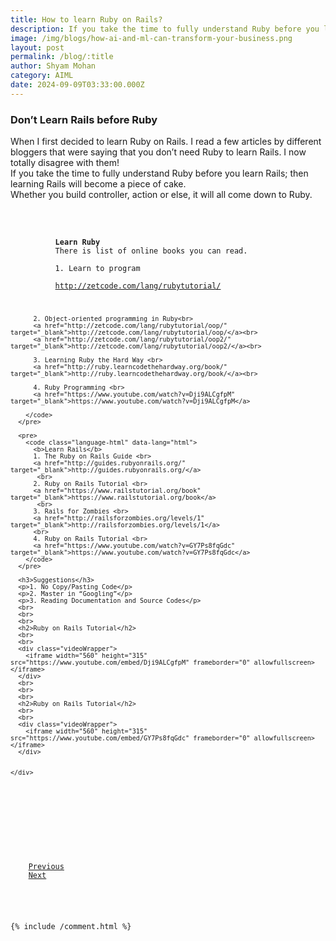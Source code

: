 ```yaml
---
title: How to learn Ruby on Rails?
description: If you take the time to fully understand Ruby before you learn Rails; then learning Rails will become a piece of cake
image: /img/blogs/how-ai-and-ml-can-transform-your-business.png
layout: post
permalink: /blog/:title
author: Shyam Mohan
category: AIML
date: 2024-09-09T03:33:00.000Z
---
```



<div class="blog-post-content">
  <div class="container">
    <div class="col-md-8 col-md-offset-2">
      <h3>Don’t Learn Rails before Ruby</h3>
      <p>
        When I first decided to learn Ruby on Rails. I read a few articles by different bloggers that   were saying that you don’t need Ruby to learn Rails. I now totally disagree with them! <br>
        If you take the time to fully understand Ruby before you learn Rails; then learning Rails will become a piece of cake. <br>
        Whether you build controller, action or else, it will all come down to Ruby.
        <br>
      </p>
      <br>
      <pre>
        <code class="language-html" data-lang="html">
          <b>Learn Ruby</b>
          There is list of online books you can read. <br>
          1. Learn to program <br>
          <a href="http://zetcode.com/lang/rubytutorial/" target="_blank">http://zetcode.com/lang/rubytutorial/</a><br>

          2. Object-oriented programming in Ruby<br>
          <a href="http://zetcode.com/lang/rubytutorial/oop/" target="_blank">http://zetcode.com/lang/rubytutorial/oop/</a><br>
          <a href="http://zetcode.com/lang/rubytutorial/oop2/" target="_blank">http://zetcode.com/lang/rubytutorial/oop2/</a><br>

          3. Learning Ruby the Hard Way <br>
          <a href="http://ruby.learncodethehardway.org/book/" target="_blank">http://ruby.learncodethehardway.org/book/</a><br>

          4. Ruby Programming <br>
          <a href="https://www.youtube.com/watch?v=Dji9ALCgfpM" target="_blank">https://www.youtube.com/watch?v=Dji9ALCgfpM</a>

        </code>
      </pre>

      <pre>
        <code class="language-html" data-lang="html">
          <b>Learn Rails</b>
          1. The Ruby on Rails Guide <br>
          <a href="http://guides.rubyonrails.org/" target="_blank">http://guides.rubyonrails.org/</a>
           <br>
          2. Ruby on Rails Tutorial <br>
          <a href="https://www.railstutorial.org/book" target="_blank">https://www.railstutorial.org/book</a>
           <br>
          3. Rails for Zombies <br>
          <a href="http://railsforzombies.org/levels/1" target="_blank">http://railsforzombies.org/levels/1</a>
          <br>
          4. Ruby on Rails Tutorial <br>
          <a href="https://www.youtube.com/watch?v=GY7Ps8fqGdc" target="_blank">https://www.youtube.com/watch?v=GY7Ps8fqGdc</a>
        </code>
      </pre>

      <h3>Suggestions</h3>
      <p>1. No Copy/Pasting Code</p>
      <p>2. Master in “Googling”</p>
      <p>3. Reading Documentation and Source Codes</p>
      <br>
      <br>
      <br>
      <h2>Ruby on Rails Tutorial</h2>
      <br>
      <br>
      <div class="videoWrapper">
        <iframe width="560" height="315" src="https://www.youtube.com/embed/Dji9ALCgfpM" frameborder="0" allowfullscreen></iframe>
      </div>
      <br>
      <br>
      <br>
      <h2>Ruby on Rails Tutorial</h2>
      <br>
      <br>
      <div class="videoWrapper">
        <iframe width="560" height="315" src="https://www.youtube.com/embed/GY7Ps8fqGdc" frameborder="0" allowfullscreen></iframe>
      </div>


    </div>
  </div>
</div>

<div class="container">
  <div class="col-md-8 col-md-offset-2">
    <a href="/blog/2016/how-to-learn-ruby-on-rails.html" class="btn btn-default btn-round"><i class="fa fa-long-arrow-left fa-left"></i>Previous</a>
    <a href="/blog/2017/best-ruby-on-rails-cms.html" class="btn btn-default btn-round pull-right">Next<i class="fa fa-long-arrow-right fa-right"></i></a>
  </div>
</div>


{% include /comment.html %}
